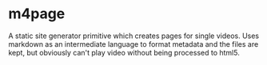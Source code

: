 # m4page
A static site generator primitive which creates pages for single videos. Uses markdown as an intermediate language to format metadata and the files are kept, but obviously can't play video without being processed to html5.
